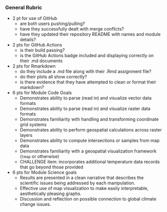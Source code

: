 

### General Rubric

- 2 pt for use of GitHub
    - are both users pushing/pulling?
    - have they successfully dealt with merge conflicts?
    - have they updated their repository README with names and module details?
- 2 pts for GitHub Actions
    - is their build passing?
    - is the GitHub Actions badge included and displaying correctly on their .md documents
- 2 pts for Rmarkdown
    - do they include a .md file along with their .Rmd assignment file?
    - do their plots all show correctly?
    - is there evidence that they have attempted to clean or format their markdown?
- 6 pts for Module Code Goals
    - Demonstrates ability to parse (read in) and visualize vector data formats
    - Demonstrates ability to parse (read in) and visualize raster data formats
    - Demonstrates familiarity with handling and transforming coordinate grid systems
    - Demonstrates ability to perform geospatial calculations across raster layers
    - Demonstrates ability to compute intersections or samples from map data
    - Demonstrates familiarity with a geospatial visualization framework (`tmap` or otherwise)
    - CHALLENGE item: incorporates additional temperature data records that go beyond those provided
- 6 pts for Module Science goals
    - Results are presented in a clean narrative that describes the scientific issues being addressed by each manipulation.  
    - Effective use of map visualization to make easily interpretable, aesthetically pleasing graphs.
    - Discussion and reflection on possible connection to global climate change issues.  
